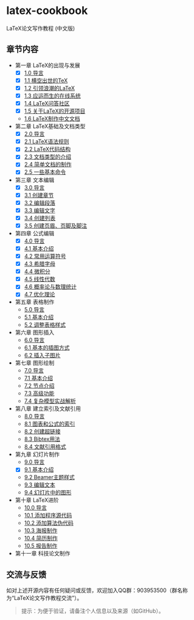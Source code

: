 # latex-cookbook

LaTeX论文写作教程 (中文版)

## 章节内容

- 第一章 LaTeX的出现与发展
  - [x] [1.0 导言](https://nbviewer.jupyter.org/github/xinychen/latex-cookbook/blob/main/chapter-1/section0.ipynb)
  - [x] [1.1 横空出世的TeX](https://nbviewer.jupyter.org/github/xinychen/latex-cookbook/blob/main/chapter-1/section1.ipynb)
  - [x] [1.2 引领浪潮的LaTeX](https://nbviewer.jupyter.org/github/xinychen/latex-cookbook/blob/main/chapter-1/section2.ipynb)
  - [x] [1.3 应运而生的在线系统](https://nbviewer.jupyter.org/github/xinychen/latex-cookbook/blob/main/chapter-1/section3.ipynb)
  - [x] [1.4 LaTeX问答社区](https://nbviewer.jupyter.org/github/xinychen/latex-cookbook/blob/main/chapter-1/section4.ipynb)
  - [x] [1.5 关于LaTeX的开源项目](https://nbviewer.jupyter.org/github/xinychen/latex-cookbook/blob/main/chapter-1/section5.ipynb)
  - [1.6 LaTeX制作中文文档](https://nbviewer.jupyter.org/github/xinychen/latex-cookbook/blob/main/chapter-1/section6.ipynb)
- 第二章 LaTeX基础及文档类型
  - [x] [2.0 导言](https://nbviewer.jupyter.org/github/xinychen/latex-cookbook/blob/main/chapter-2/section0.ipynb)
  - [x] [2.1 LaTeX语法规则](https://nbviewer.jupyter.org/github/xinychen/latex-cookbook/blob/main/chapter-2/section1.ipynb)
  - [x] [2.2 LaTeX代码结构](https://nbviewer.jupyter.org/github/xinychen/latex-cookbook/blob/main/chapter-2/section2.ipynb)
  - [x] [2.3 文档类型的介绍](https://nbviewer.jupyter.org/github/xinychen/latex-cookbook/blob/main/chapter-2/section3.ipynb)
  - [x] [2.4 简单文档的制作](https://nbviewer.jupyter.org/github/xinychen/latex-cookbook/blob/main/chapter-2/section4.ipynb)
  - [x] [2.5 一些基本命令](https://nbviewer.jupyter.org/github/xinychen/latex-cookbook/blob/main/chapter-2/section5.ipynb)
- 第三章 文本编辑
  - [x] [3.0 导言](https://nbviewer.jupyter.org/github/xinychen/latex-cookbook/blob/main/chapter-3/section0.ipynb)
  - [x] [3.1 创建章节](https://nbviewer.jupyter.org/github/xinychen/latex-cookbook/blob/main/chapter-3/section1.ipynb)
  - [x] [3.2 编辑段落](https://nbviewer.jupyter.org/github/xinychen/latex-cookbook/blob/main/chapter-3/section2.ipynb)
  - [x] [3.3 编辑文字](https://nbviewer.jupyter.org/github/xinychen/latex-cookbook/blob/main/chapter-3/section3.ipynb)
  - [x] [3.4 创建列表](https://nbviewer.jupyter.org/github/xinychen/latex-cookbook/blob/main/chapter-3/section4.ipynb)
  - [x] [3.5 创建页眉、页脚及脚注](https://nbviewer.jupyter.org/github/xinychen/latex-cookbook/blob/main/chapter-3/section5.ipynb)
- 第四章 公式编辑
  - [x] [4.0 导言](https://nbviewer.jupyter.org/github/xinychen/latex-cookbook/blob/main/chapter-4/section0.ipynb)
  - [x] [4.1 基本介绍](https://nbviewer.jupyter.org/github/xinychen/latex-cookbook/blob/main/chapter-4/section1.ipynb)
  - [x] [4.2 常用运算符号](https://nbviewer.jupyter.org/github/xinychen/latex-cookbook/blob/main/chapter-4/section2.ipynb)
  - [x] [4.3 希腊字母](https://nbviewer.jupyter.org/github/xinychen/latex-cookbook/blob/main/chapter-4/section3.ipynb)
  - [x] [4.4 微积分](https://nbviewer.jupyter.org/github/xinychen/latex-cookbook/blob/main/chapter-4/section4.ipynb)
  - [x] [4.5 线性代数](https://nbviewer.jupyter.org/github/xinychen/latex-cookbook/blob/main/chapter-4/section5.ipynb)
  - [x] [4.6 概率论与数理统计](https://nbviewer.jupyter.org/github/xinychen/latex-cookbook/blob/main/chapter-4/section6.ipynb)
  - [x] [4.7 优化理论](https://nbviewer.jupyter.org/github/xinychen/latex-cookbook/blob/main/chapter-4/section7.ipynb)
- 第五章 表格制作
  - [5.0 导言](https://nbviewer.jupyter.org/github/xinychen/latex-cookbook/blob/main/chapter-5/section0.ipynb)
  - [5.1 基本介绍](https://nbviewer.jupyter.org/github/xinychen/latex-cookbook/blob/main/chapter-5/section1.ipynb)
  - [5.2 调整表格样式](https://nbviewer.jupyter.org/github/xinychen/latex-cookbook/blob/main/chapter-5/section2.ipynb)
- 第六章 图形插入
  - [6.0 导言](https://nbviewer.jupyter.org/github/xinychen/latex-cookbook/blob/main/chapter-6/section0.ipynb)
  - [6.1 基本的插图方式](https://nbviewer.jupyter.org/github/xinychen/latex-cookbook/blob/main/chapter-6/section1.ipynb)
  - [6.2 插入子图片](https://nbviewer.jupyter.org/github/xinychen/latex-cookbook/blob/main/chapter-6/section2.ipynb)
- 第七章 图形绘制
  - [7.0 导言](https://nbviewer.jupyter.org/github/xinychen/latex-cookbook/blob/main/chapter-7/section0.ipynb)
  - [7.1 基本介绍](https://nbviewer.jupyter.org/github/xinychen/latex-cookbook/blob/main/chapter-7/section1.ipynb)
  - [7.2 节点介绍](https://nbviewer.jupyter.org/github/xinychen/latex-cookbook/blob/main/chapter-7/section2.ipynb)
  - [7.3 高级功能](https://nbviewer.jupyter.org/github/xinychen/latex-cookbook/blob/main/chapter-7/section3.ipynb)
  - [7.4 复杂模型实战解析](https://nbviewer.jupyter.org/github/xinychen/latex-cookbook/blob/main/chapter-7/section4.ipynb)
- 第八章 建立索引及文献引用
  - [8.0 导言](https://nbviewer.jupyter.org/github/xinychen/latex-cookbook/blob/main/chapter-8/section0.ipynb)
  - [8.1 图表和公式的索引](https://nbviewer.jupyter.org/github/xinychen/latex-cookbook/blob/main/chapter-8/section1.ipynb)
  - [8.2 创建超链接](https://nbviewer.jupyter.org/github/xinychen/latex-cookbook/blob/main/chapter-8/section2.ipynb)
  - [8.3 Bibtex用法](https://nbviewer.jupyter.org/github/xinychen/latex-cookbook/blob/main/chapter-8/section3.ipynb)
  - [8.4 文献引用格式](https://nbviewer.jupyter.org/github/xinychen/latex-cookbook/blob/main/chapter-8/section4.ipynb)
- 第九章 幻灯片制作
  - [9.0 导言](https://nbviewer.jupyter.org/github/xinychen/latex-cookbook/blob/main/chapter-9/section0.ipynb)
  - [x] [9.1 基本介绍](https://nbviewer.jupyter.org/github/xinychen/latex-cookbook/blob/main/chapter-9/section1.ipynb)
  - [9.2 Beamer主题样式](https://nbviewer.jupyter.org/github/xinychen/latex-cookbook/blob/main/chapter-9/section2.ipynb)
  - [9.3 编辑文本](https://nbviewer.jupyter.org/github/xinychen/latex-cookbook/blob/main/chapter-9/section3.ipynb)
  - [9.4 幻灯片中的图形](https://nbviewer.jupyter.org/github/xinychen/latex-cookbook/blob/main/chapter-9/section4.ipynb)
- 第十章 LaTeX进阶
  - [10.0 导言](https://nbviewer.jupyter.org/github/xinychen/latex-cookbook/blob/main/chapter-10/section0.ipynb)
  - [10.1 添加程序源代码](https://nbviewer.jupyter.org/github/xinychen/latex-cookbook/blob/main/chapter-10/section1.ipynb)
  - [10.2 添加算法伪代码](https://nbviewer.jupyter.org/github/xinychen/latex-cookbook/blob/main/chapter-10/section2.ipynb)
  - [10.3 海报制作](https://nbviewer.jupyter.org/github/xinychen/latex-cookbook/blob/main/chapter-10/section3.ipynb)
  - [10.4 简历制作](https://nbviewer.jupyter.org/github/xinychen/latex-cookbook/blob/main/chapter-10/section4.ipynb)
  - [10.5 报告制作](https://nbviewer.jupyter.org/github/xinychen/latex-cookbook/blob/main/chapter-10/section5.ipynb)
- 第十一章 科技论文制作

## 交流与反馈

如对上述开源内容有任何疑问或反馈，欢迎加入QQ群：903953500（群名称为“LaTeX论文写作教程交流”）。

> 提示：为便于验证，请备注个人信息以及来源（如GitHub）。
